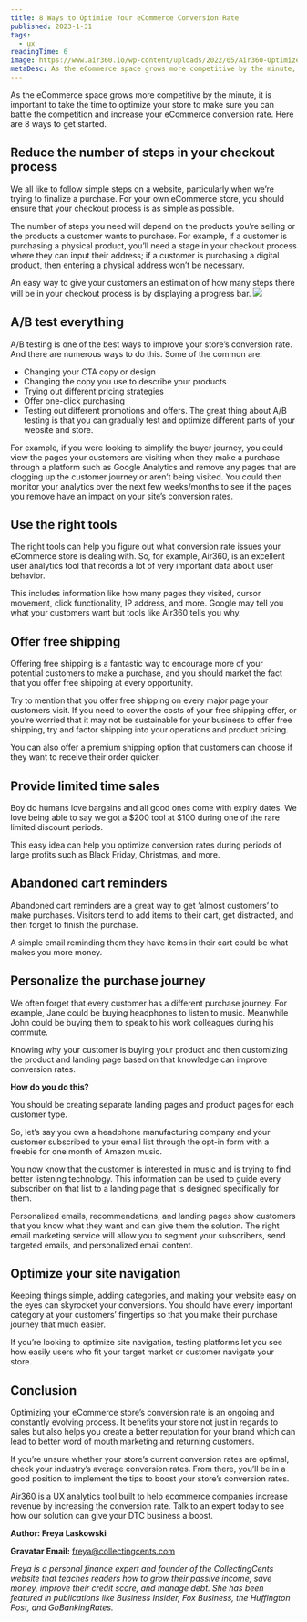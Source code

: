 ```yaml
---
title: 8 Ways to Optimize Your eCommerce Conversion Rate 
published: 2023-1-31
tags: 
  - ux
readingTime: 6
image: https://www.air360.io/wp-content/uploads/2022/05/Air360-Optimize-eCommerce-Conversion-Rates-e1661920055831-1024x560.jpeg
metaDesc: As the eCommerce space grows more competitive by the minute, it is important to take the time to optimize your store to make sure you can battle the competition and increase your eCommerce conversion rate. Here are 8 ways to get started.
---
```


As the eCommerce space grows more competitive by the minute, it is important to take the time to optimize your store to make sure you can battle the competition and increase your eCommerce conversion rate. Here are 8 ways to get started.

## Reduce the number of steps in your checkout process
We all like to follow simple steps on a website, particularly when we’re trying to finalize a purchase. For your own eCommerce store, you should ensure that your checkout process is as simple as possible. 

The number of steps you need will depend on the products you’re selling or the products a customer wants to purchase. For example, if a customer is purchasing a physical product, you’ll need a stage in your checkout process where they can input their address; if a customer is purchasing a digital product, then entering a physical address won’t be necessary. 

An easy way to give your customers an estimation of how many steps there will be in your checkout process is by displaying a progress bar.
![](https://lh3.googleusercontent.com/hAVwI20EyqNQFpc_uOVT3x_OzotR8jfgpT-szlWRoBG71oDwCv9Yma3y1Z0fm3rYC0myJx_bgtptLVcdu1XQncAVseZ7GR8q0XWF72SmAGfAit8K5vgaYEegXM3B2ab0uRXMpiFc7ByV3fO7Yw)

## A/B test everything
A/B testing is one of the best ways to improve your store’s conversion rate. And there are numerous ways to do this. Some of the common are:

- Changing your CTA copy or design 
- Changing the copy you use to describe your products 
- Trying out different pricing strategies
- Offer one-click purchasing 
- Testing out different promotions and offers.
The great thing about A/B testing is that you can gradually test and optimize different parts of your website and store. 

For example, if you were looking to simplify the buyer journey, you could view the pages your customers are visiting when they make a purchase through a platform such as Google Analytics and remove any pages that are clogging up the customer journey or aren’t being visited. You could then monitor your analytics over the next few weeks/months to see if the pages you remove have an impact on your site’s conversion rates.

## Use the right tools
The right tools can help you figure out what conversion rate issues your eCommerce store is dealing with. So, for example, Air360, is an excellent user analytics tool that records a lot of very important data about user behavior. 

This includes information like how many pages they visited, cursor movement, click functionality, IP address, and more. Google may tell you what your customers want but tools like Air360 tells you why. 

## Offer free shipping
Offering free shipping is a fantastic way to encourage more of your potential customers to make a purchase, and you should market the fact that you offer free shipping at every opportunity. 

Try to mention that you offer free shipping on every major page your customers visit. If you need to cover the costs of your free shipping offer, or you’re worried that it may not be sustainable for your business to offer free shipping, try and factor shipping into your operations and product pricing. 

You can also offer a premium shipping option that customers can choose if they want to receive their order quicker. 

## Provide limited time sales
Boy do humans love bargains and all good ones come with expiry dates. We love being able to say we got a $200 tool at $100 during one of the rare limited discount periods. 

This easy idea can help you optimize conversion rates during periods of large profits such as Black Friday, Christmas, and more.

## Abandoned cart reminders
Abandoned cart reminders are a great way to get ‘almost customers’ to make purchases. Visitors tend to add items to their cart, get distracted, and then forget to finish the purchase. 

A simple email reminding them they have items in their cart could be what makes you more money.

## Personalize the purchase journey
We often forget that every customer has a different purchase journey. For example, Jane could be buying headphones to listen to music. Meanwhile John could be buying them to speak to his work colleagues during his commute. 

Knowing why your customer is buying your product and then customizing the product and landing page based on that knowledge can improve conversion rates.

**How do you do this?**

You should be creating separate landing pages and product pages for each customer type. 

So, let’s say you own a headphone manufacturing company and your customer subscribed to your email list through the opt-in form with a freebie for one month of Amazon music. 

You now know that the customer is interested in music and is trying to find better listening technology. This information can be used to guide every subscriber on that list to a landing page that is designed specifically for them.

Personalized emails, recommendations, and landing pages show customers that you know what they want and can give them the solution. The right email marketing service will allow you to segment your subscribers, send targeted emails, and personalized email content.

## Optimize your site navigation
Keeping things simple, adding categories, and making your website easy on the eyes can skyrocket your conversions. You should have every important category at your customers’ fingertips so that you make their purchase journey that much easier. 

If you’re looking to optimize site navigation, testing platforms let you see how easily users who fit your target market or customer navigate your store.

## Conclusion
Optimizing your eCommerce store’s conversion rate is an ongoing and constantly evolving process. It benefits your store not just in regards to sales but also helps you create a better reputation for your brand which can lead to better word of mouth marketing and returning customers.

If you’re unsure whether your store’s current conversion rates are optimal, check your industry’s average conversion rates. From there, you’ll be in a good position to implement the tips to boost your store’s conversion rates.

Air360 is a UX analytics tool built to help ecommerce companies increase revenue by increasing the conversion rate. Talk to an expert today to see how our solution can give your DTC business a boost.

**Author: Freya Laskowski**

**Gravatar Email:** freya@collectingcents.com

*Freya is a personal finance expert and founder of the CollectingCents website that teaches readers how to grow their passive income, save money, improve their credit score, and manage debt. She has been featured in publications like Business Insider, Fox Business, the Huffington Post, and GoBankingRates.*